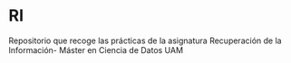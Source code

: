 # RI
Repositorio que recoge las prácticas de la asignatura Recuperación de la Información- Máster en Ciencia de Datos UAM
